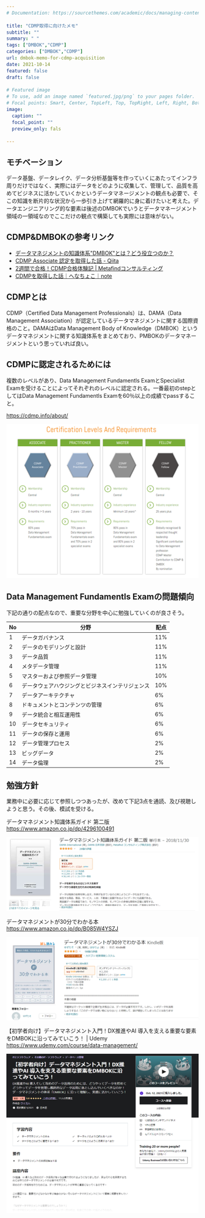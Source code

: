 ```yaml
---
# Documentation: https://sourcethemes.com/academic/docs/managing-content/

title: "CDMP取得に向けたメモ"
subtitle: ""
summary: " "
tags: ["DMBOK","CDMP"]
categories: ["DMBOK","CDMP"]
url: dmbok-memo-for-cdmp-acquisition
date: 2021-10-14
featured: false
draft: false

# Featured image
# To use, add an image named `featured.jpg/png` to your pages folder.
# Focal points: Smart, Center, TopLeft, Top, TopRight, Left, Right, BottomLeft, Bottom, BottomRight.
image:
  caption: ""
  focal_point: ""
  preview_only: fals

---
```




## モチベーション

データ基盤、データレイク、データ分析基盤等を作っていくにあたってインフラ周りだけではなく、実際にはデータをどのように収集して、管理して、品質を高めてビジネスに活かしていくかというデータマネージメントの観点も必要で、そこの知識を断片的な状況から一歩引き上げて網羅的に身に着けたいと考えた。データエンジニアリング的な要素は後述のDMBOKでいうとデータマネージメント領域の一領域なのでここだけの観点で構築しても実際には意味がない。

## CDMP&DMBOKの参考リンク

- [データマネジメントの知識体系"DMBOK"とは？どう役立つのか？](https://jp.drinet.co.jp/blog/about_dmbok)
- [CDMP Associate 認定を取得した話 \- Qiita](https://qiita.com/tac0x2a/items/e68701284178fa30f03e)
- [2週間で合格！CDMP合格体験記 \| Metafindコンサルティング](https://metafind.jp/2020/07/13/cdmp-experience-note/)
- [CDMPを取得した話｜へなちょこ｜note](https://note.com/henachocolate/n/n03feb71ed465#pAYQD)

## CDMPとは

CDMP（Certified Data Management Professionals）は、DAMA（Data Management Association）が認定しているデータマネジメントに関する国際資格のこと。DAMAはData Management Body of Knowledge（DMBOK）というデータマネジメントに関する知識体系をまとめており、PMBOKのデータマネージメントという思っていれば良い。

## CDMPに認定されるためには

複数のレベルがあり、Data Management Fundamentls ExamとSpecialist Examを受けることによってそれぞれのレベルに認定される。一番最初のstepとしてはData Management Fundamentls Examを60％以上の成績でpassすること。

https://cdmp.info/about/

![image-20211014085445810](image-20211014085445810.png)

## Data Management Fundamentls Examの問題傾向

下記の通りの配点なので、重要な分野を中心に勉強していくのが良さそう。

| No   | 分野                                             | 配点 |
| ---- | ------------------------------------------------ | ---- |
| 1    | データガバナンス                                 | 11%  |
| 2    | データのモデリングと設計                         | 11%  |
| 3    | データ品質                                       | 11%  |
| 4    | メタデータ管理                                   | 11%  |
| 5    | マスターおよび参照データ管理                     | 10%  |
| 6    | データウェアハウジングとビジネスインテリジェンス | 10%  |
| 7    | データアーキテクチャ                             | 6%   |
| 8    | ドキュメントとコンテンツの管理                   | 6%   |
| 9    | データ統合と相互運用性                           | 6%   |
| 10   | データセキュリティ                               | 6%   |
| 11   | データの保存と運用                               | 6%   |
| 12   | データ管理プロセス                               | 2%   |
| 13   | ビッグデータ                                     | 2%   |
| 14   | データ倫理                                       | 2%   |

## 勉強方針

業務中に必要に応じて参照しつつあったが、改めて下記3点を通読、及び視聴しようと思う。その後、模試を受ける。

データマネジメント知識体系ガイド 第二版 https://www.amazon.co.jp/dp/4296100491

![image-20211014090902928](image-20211014090902928.png)

データマネジメントが30分でわかる本  https://www.amazon.co.jp/dp/B085W4YSZJ

![image-20211014090957675](image-20211014090957675.png)

【初学者向け】データマネジメント入門！DX推進やAI 導入を支える重要な要素をDMBOKに沿ってみていこう！ | Udemy https://www.udemy.com/course/data-management/

![image-20211014091038735](image-20211014091038735.png)